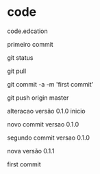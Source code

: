 # code
code.edcation

primeiro commit

git status

git pull

git commit -a -m 'first commit'

git push origin master


alteracao versão 0.1.0 inicio


novo commit versao 0.1.0


segundo commit versao 0.1.0


nova versão 0.1.1

first commit